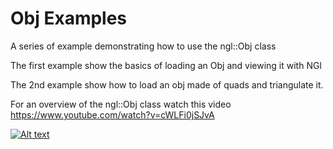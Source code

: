# Obj Examples

A series of example demonstrating how to use the ngl::Obj class

The first example show the basics of loading an Obj and viewing it with NGl

The 2nd example show how to load an obj made of quads and triangulate it.

For an overview of the ngl::Obj class watch this video https://www.youtube.com/watch?v=cWLFi0jSJvA 

[![Alt text](https://img.youtube.com/vi/cWLFi0jSJvA/0.jpg)](https://www.youtube.com/watch?v=cWLFi0jSJvA)

